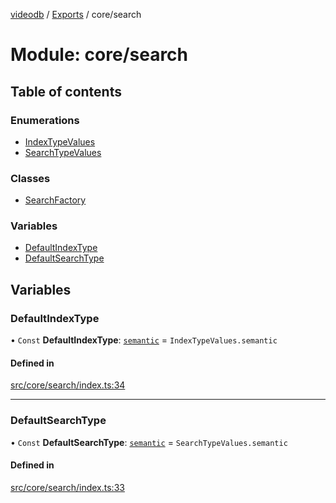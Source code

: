 [videodb](../README.md) / [Exports](../modules.md) / core/search

# Module: core/search

## Table of contents

### Enumerations

- [IndexTypeValues](../enums/core_search.IndexTypeValues.md)
- [SearchTypeValues](../enums/core_search.SearchTypeValues.md)

### Classes

- [SearchFactory](../classes/core_search.SearchFactory.md)

### Variables

- [DefaultIndexType](core_search.md#defaultindextype)
- [DefaultSearchType](core_search.md#defaultsearchtype)

## Variables

### DefaultIndexType

• `Const` **DefaultIndexType**: [`semantic`](../enums/core_search.IndexTypeValues.md#semantic) = `IndexTypeValues.semantic`

#### Defined in

[src/core/search/index.ts:34](https://github.com/video-db/videodb-node/blob/4dc9a20/src/core/search/index.ts#L34)

___

### DefaultSearchType

• `Const` **DefaultSearchType**: [`semantic`](../enums/core_search.SearchTypeValues.md#semantic) = `SearchTypeValues.semantic`

#### Defined in

[src/core/search/index.ts:33](https://github.com/video-db/videodb-node/blob/4dc9a20/src/core/search/index.ts#L33)
